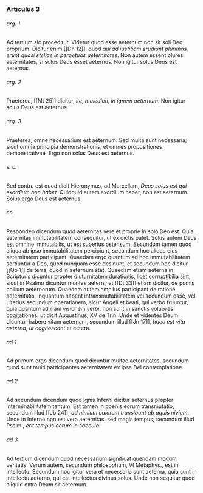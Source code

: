 ### Articulus 3

###### arg. 1
Ad tertium sic proceditur. Videtur quod esse aeternum non sit soli Deo proprium. Dicitur enim [[Dn 12]], quod *qui ad iustitiam erudiunt plurimos, erunt quasi stellae in perpetuas aeternitates*. Non autem essent plures aeternitates, si solus Deus esset aeternus. Non igitur solus Deus est aeternus.

###### arg. 2
Praeterea, [[Mt 25]] dicitur, *ite, maledicti, in ignem aeternum*. Non igitur solus Deus est aeternus.

###### arg. 3
Praeterea, omne necessarium est aeternum. Sed multa sunt necessaria; sicut omnia principia demonstrationis, et omnes propositiones demonstrativae. Ergo non solus Deus est aeternus.

###### s. c.
Sed contra est quod dicit Hieronymus, ad Marcellam, *Deus solus est qui exordium non habet*. Quidquid autem exordium habet, non est aeternum. Solus ergo Deus est aeternus.

###### co.
Respondeo dicendum quod aeternitas vere et proprie in solo Deo est. Quia aeternitas immutabilitatem consequitur, ut ex dictis patet. Solus autem Deus est omnino immutabilis, ut est superius ostensum. Secundum tamen quod aliqua ab ipso immutabilitatem percipiunt, secundum hoc aliqua eius aeternitatem participant. Quaedam ergo quantum ad hoc immutabilitatem sortiuntur a Deo, quod nunquam esse desinunt, et secundum hoc dicitur [[Qo 1]] de terra, quod in aeternum stat. Quaedam etiam aeterna in Scripturis dicuntur propter diuturnitatem durationis, licet corruptibilia sint, sicut in Psalmo dicuntur montes aeterni; et [[Dt 33]] etiam dicitur, de pomis collium aeternorum. Quaedam autem amplius participant de ratione aeternitatis, inquantum habent intransmutabilitatem vel secundum esse, vel ulterius secundum operationem, sicut Angeli et beati, qui verbo fruuntur, quia quantum ad illam visionem verbi, non sunt in sanctis volubiles cogitationes, ut dicit Augustinus, XV de Trin. Unde et videntes Deum dicuntur habere vitam aeternam, secundum illud [[Jn 17]], *haec est vita aeterna, ut cognoscant* et cetera.

###### ad 1
Ad primum ergo dicendum quod dicuntur multae aeternitates, secundum quod sunt multi participantes aeternitatem ex ipsa Dei contemplatione.

###### ad 2
Ad secundum dicendum quod ignis Inferni dicitur aeternus propter interminabilitatem tantum. Est tamen in poenis eorum transmutatio, secundum illud [[Jb 24]], *ad nimium calorem transibunt ab aquis nivium*. Unde in Inferno non est vera aeternitas, sed magis tempus; secundum illud Psalmi, *erit tempus eorum in saecula*.

###### ad 3
Ad tertium dicendum quod necessarium significat quendam modum veritatis. Verum autem, secundum philosophum, VI Metaphys., est in intellectu. Secundum hoc igitur vera et necessaria sunt aeterna, quia sunt in intellectu aeterno, qui est intellectus divinus solus. Unde non sequitur quod aliquid extra Deum sit aeternum.

